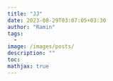```yaml
---
title: "JJ"
date: 2023-08-29T03:07:05+03:30
author: "Ramin"
tags:
  - 
image: /images/posts/
description: ""
toc:
mathjax: true
---
```


